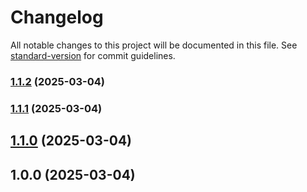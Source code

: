 # Changelog

All notable changes to this project will be documented in this file. See [standard-version](https://github.com/conventional-changelog/standard-version) for commit guidelines.

### [1.1.2](https://github.com/reimlima/endoflife_exporter/compare/v1.1.1...v1.1.2) (2025-03-04)

### [1.1.1](https://github.com/reimlima/endoflife_exporter/compare/v1.1.0...v1.1.1) (2025-03-04)

## [1.1.0](https://github.com/reimlima/endoflife_exporter/compare/v1.0.0...v1.1.0) (2025-03-04)

## 1.0.0 (2025-03-04)
